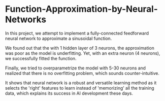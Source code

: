 # Function-Approximation-by-Neural-Networks

In this project, we attempt to implement a fully-connected feedforward neural network to approximate a sinusoidal function.

We found out that the with 1 hidden layer of 3 neurons, the approximation was poor as the model is underfitting. Yet, with an extra neuron (4 neurons), we successfully fitted the function.

Finally, we tried to overparametrize the model with 5-30 neurons and realized that there is no overfitting problem, which sounds counter-intuitive.

It shows that neural network is a robust and versatile learning method as it selects the 'right' features to learn instead of 'memorizing' all the training data, which explains its success in AI development these days.




